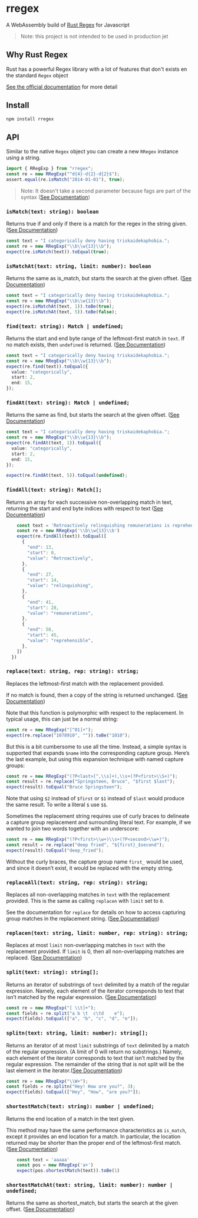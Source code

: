# rregex

A WebAssembly build of [Rust Regex](https://docs.rs/regex/latest/regex/) for Javascript

> Note: this project is not intended to be used in production jet

## Why Rust Regex

Rust has a powerful Regex library with a lot of features that don't exists en the standard `Regex` object

[See the official documentation](https://docs.rs/regex/latest/regex/#syntax) for more detail

## Install

```bash
npm install rregex
```

## API

Similar to the native `Regex` object you can create a new `RRegex` instance using a string.

```typescript
import { RRegExp } from "rregex";
const re = new RRegExp("^d{4}-d{2}-d{2}$");
assert.equal(re.isMatch("2014-01-01"), true);
```

> Note: It doesn't take a second parameter because fags are part of the syntax ([See Documentation](https://docs.rs/regex/latest/regex/#grouping-and-flags))

### `isMatch(text: string): boolean`

Returns true if and only if there is a match for the regex in the string given. ([See Documentation](https://docs.rs/regex/latest/regex/struct.Regex.html#method.is_match))

```typescript
const text = "I categorically deny having triskaidekaphobia.";
const re = new RRegExp("\\b\\w{13}\\b");
expect(re.isMatch(text)).toEqual(true);
```

### `isMatchAt(text: string, limit: number): boolean`

Returns the same as is_match, but starts the search at the given offset. ([See Documentation](https://docs.rs/regex/latest/regex/struct.Regex.html#method.is_match_at))

```typescript
const text = "I categorically deny having triskaidekaphobia.";
const re = new RRegExp("\\b\\w{13}\\b");
expect(re.isMatchAt(text, 1)).toBe(true);
expect(re.isMatchAt(text, 5)).toBe(false);
```

### `find(text: string): Match | undefined;`

Returns the start and end byte range of the leftmost-first match in `text`. If no match exists, then `undefined` is returned. ([See Documentation](https://docs.rs/regex/latest/regex/struct.Regex.html#method.find))

```typescript
const text = "I categorically deny having triskaidekaphobia.";
const re = new RRegExp("\\b\\w{13}\\b");
expect(re.find(text)).toEqual({
  value: "categorically",
  start: 2,
  end: 15,
});
```

### `findAt(text: string): Match | undefined;`

Returns the same as find, but starts the search at the given offset. ([See Documentation](https://docs.rs/regex/latest/regex/struct.Regex.html#method.find_at))

```typescript
const text = "I categorically deny having triskaidekaphobia.";
const re = new RRegExp("\\b\\w{13}\\b");
expect(re.findAt(text, 1)).toEqual({
  value: "categorically",
  start: 2,
  end: 15,
});

expect(re.findAt(text, 5)).toEqual(undefined);
```

### `findAll(text: string): Match[];`

Returns an array for each successive non-overlapping match in text, returning the start and end byte indices with respect to text ([See Documentation](https://docs.rs/regex/latest/regex/struct.Regex.html#method.find_iter))

```typescript
    const text = 'Retroactively relinquishing remunerations is reprehensible.'
    const re = new RRegExp('\\b\\w{13}\\b')
    expect(re.findAll(text)).toEqual([
      {
        "end": 13,
        "start": 0,
        "value": "Retroactively",
      },
      {
        "end": 27,
        "start": 14,
        "value": "relinquishing",
      },
      {
        "end": 41,
        "start": 28,
        "value": "remunerations",
      },
      {
        "end": 58,
        "start": 45,
        "value": "reprehensible",
      },
    ])
  })
```

### `replace(text: string, rep: string): string;`

Replaces the leftmost-first match with the replacement provided.

If no match is found, then a copy of the string is returned unchanged. ([See Documentation](https://docs.rs/regex/latest/regex/struct.Regex.html#method.replace))

Note that this function is polymorphic with respect to the replacement. In typical usage, this can just be a normal string:

```typescript
const re = new RRegExp("[^01]+");
expect(re.replace("1078910", "")).toBe("1010");
```

But this is a bit cumbersome to use all the time. Instead, a simple syntax is supported that expands `$name` into the corresponding capture group. Here’s the last example, but using this expansion technique with named capture groups:

```typescript
const re = new RRegExp("(?P<last>[^,\\s]+),\\s+(?P<first>\\S+)");
const result = re.replace("Springsteen, Bruce", "$first $last");
expect(result).toEqual("Bruce Springsteen");
```

Note that using `$2` instead of `$first` or `$1` instead of `$last` would produce the same result. To write a literal `$` use `$$`.

Sometimes the replacement string requires use of curly braces to delineate a capture group replacement and surrounding literal text. For example, if we wanted to join two words together with an underscore:

```typescript
const re = new RRegExp("(?P<first>\\w+)\\s+(?P<second>\\w+)");
const result = re.replace("deep fried", "${first}_$second");
expect(result).toEqual("deep_fried");
```

Without the curly braces, the capture group name `first_` would be used, and since it doesn’t exist, it would be replaced with the empty string.

### `replaceAll(text: string, rep: string): string;`

Replaces all non-overlapping matches in `text` with the replacement provided. This is the same as calling `replacen` with `limit` set to `0`.

See the documentation for `replace` for details on how to access capturing group matches in the replacement string. ([See Documentation](https://docs.rs/regex/latest/regex/struct.Regex.html#method.replace_all))

### `replacen(text: string, limit: number, rep: string): string;`

Replaces at most `limit` non-overlapping matches in `text` with the replacement provided. If `limit` is 0, then all non-overlapping matches are replaced. ([See Documentation](https://docs.rs/regex/latest/regex/struct.Regex.html#method.replacen))

### `split(text: string): string[];`

Returns an iterator of substrings of `text` delimited by a match of the regular expression. Namely, each element of the iterator corresponds to text that isn’t matched by the regular expression. ([See Documentation](https://docs.rs/regex/latest/regex/struct.Regex.html#method.split))

```typescript
const re = new RRegExp("[ \\t]+");
const fields = re.split("a b \t  c\td    e");
expect(fields).toEqual(["a", "b", "c", "d", "e"]);
```

### `splitn(text: string, limit: number): string[];`

Returns an iterator of at most `limit` substrings of `text` delimited by a match of the regular expression. (A limit of 0 will return no substrings.) Namely, each element of the iterator corresponds to text that isn’t matched by the regular expression. The remainder of the string that is not split will be the last element in the iterator.([See Documentation](https://docs.rs/regex/latest/regex/struct.Regex.html#method.splitn))

```typescript
const re = new RRegExp("\\W+");
const fields = re.splitn("Hey! How are you?", 3);
expect(fields).toEqual(["Hey", "How", "are you?"]);
```

### `shortestMatch(text: string): number | undefined;`

Returns the end location of a match in the text given.

This method may have the same performance characteristics as `is_match`, except it provides an end location for a match. In particular, the location returned may be shorter than the proper end of the leftmost-first match. ([See Documentation](https://docs.rs/regex/latest/regex/struct.Regex.html#method.shortest_match))

```typescript
    const text = 'aaaaa'
    const pos = new RRegExp('a+')
    expect(pos.shortestMatch(text)).toBe(1)
```

### `shortestMatchAt(text: string, limit: number): number | undefined;`

Returns the same as shortest_match, but starts the search at the given offset. ([See Documentation](https://docs.rs/regex/latest/regex/struct.Regex.html#method.shortest_match_at))
